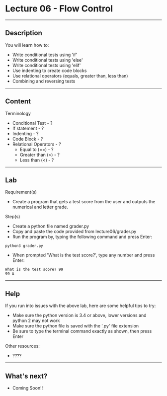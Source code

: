 # Lecture 06 - Flow Control

--------------------
Description
-------------------- 
You will learn how to:
* Write conditional tests using 'if'
* Write conditional tests using 'else'
* Write conditional tests using 'elif'
* Use indenting to create code blocks
* Use relational operators (equals, greater than, less than)
* Combining and reversing tests 

--------------------
Content
-------------------- 

Terminology
* Conditional Test - ?
* If statement - ?
* Indenting - ?
* Code Block - ? 
* Relational Operators - ?
	* Equal to (==) - ?
	* Greater than (>) - ?
	* Less than (<) - ? 

--------------------
Lab
-------------------- 

Requirement(s)
* Create a program that gets a test score from the user and outputs the numerical and letter grade.

Step(s)
 
* Create a python file named grader.py
* Copy and paste the code provided from lecture06/grader.py
* Run the program by, typing the following command and press Enter:
```
python3 grader.py
```
* When prompted 'What is the test score?', type any number and press Enter:
```
What is the test score? 99
99 A
```

--------------------
Help
-------------------- 

If you run into issues with the above lab, here are some helpful tips to try:
* Make sure the python version is 3.4 or above, lower versions and python 2 may not work
* Make sure the python file is saved with the '.py' file extension
* Be sure to type the terminal command exactly as shown, then press Enter

Other resources:
* ????

--------------------
What's next?
--------------------
* Coming Soon!!